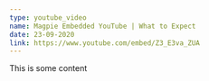 ```yaml
---
type: youtube_video
name: Magpie Embedded YouTube | What to Expect
date: 23-09-2020
link: https://www.youtube.com/embed/Z3_E3va_ZUA
---
```


This is some content